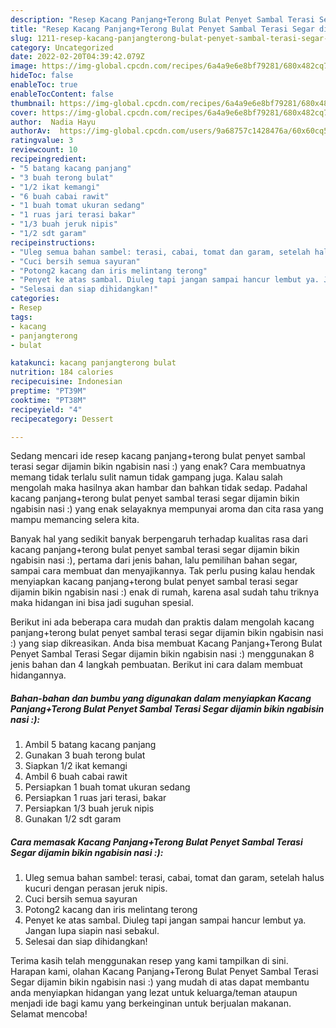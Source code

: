 ```yaml
---
description: "Resep Kacang Panjang+Terong Bulat Penyet Sambal Terasi Segar dijamin bikin ngabisin nasi :), Bisa Manjain Lidah"
title: "Resep Kacang Panjang+Terong Bulat Penyet Sambal Terasi Segar dijamin bikin ngabisin nasi :), Bisa Manjain Lidah"
slug: 1211-resep-kacang-panjangterong-bulat-penyet-sambal-terasi-segar-dijamin-bikin-ngabisin-nasi-bisa-manjain-lidah
category: Uncategorized
date: 2022-02-20T04:39:42.079Z
image: https://img-global.cpcdn.com/recipes/6a4a9e6e8bf79281/680x482cq70/kacang-panjangterong-bulat-penyet-sambal-terasi-segar-dijamin-bikin-ngabisin-nasi-foto-resep-utama.jpg
hideToc: false
enableToc: true
enableTocContent: false
thumbnail: https://img-global.cpcdn.com/recipes/6a4a9e6e8bf79281/680x482cq70/kacang-panjangterong-bulat-penyet-sambal-terasi-segar-dijamin-bikin-ngabisin-nasi-foto-resep-utama.jpg
cover: https://img-global.cpcdn.com/recipes/6a4a9e6e8bf79281/680x482cq70/kacang-panjangterong-bulat-penyet-sambal-terasi-segar-dijamin-bikin-ngabisin-nasi-foto-resep-utama.jpg
author:  Nadia Hayu
authorAv:  https://img-global.cpcdn.com/users/9a68757c1428476a/60x60cq50/avatar.jpg
ratingvalue: 3
reviewcount: 10
recipeingredient:
- "5 batang kacang panjang"
- "3 buah terong bulat"
- "1/2 ikat kemangi"
- "6 buah cabai rawit"
- "1 buah tomat ukuran sedang"
- "1 ruas jari terasi bakar"
- "1/3 buah jeruk nipis"
- "1/2 sdt garam"
recipeinstructions:
- "Uleg semua bahan sambel: terasi, cabai, tomat dan garam, setelah halus kucuri dengan perasan jeruk nipis."
- "Cuci bersih semua sayuran"
- "Potong2 kacang dan iris melintang terong"
- "Penyet ke atas sambal. Diuleg tapi jangan sampai hancur lembut ya. Jangan lupa siapin nasi sebakul."
- "Selesai dan siap dihidangkan!"
categories:
- Resep
tags:
- kacang
- panjangterong
- bulat

katakunci: kacang panjangterong bulat 
nutrition: 184 calories
recipecuisine: Indonesian
preptime: "PT39M"
cooktime: "PT38M"
recipeyield: "4"
recipecategory: Dessert

---
```



Sedang mencari ide resep kacang panjang+terong bulat penyet sambal terasi segar dijamin bikin ngabisin nasi :) yang enak? Cara membuatnya memang tidak terlalu sulit namun tidak gampang juga. Kalau salah mengolah maka hasilnya akan hambar dan bahkan tidak sedap. Padahal kacang panjang+terong bulat penyet sambal terasi segar dijamin bikin ngabisin nasi :) yang enak selayaknya mempunyai aroma dan cita rasa yang mampu memancing selera kita.


Banyak hal yang sedikit banyak berpengaruh terhadap kualitas rasa dari kacang panjang+terong bulat penyet sambal terasi segar dijamin bikin ngabisin nasi :), pertama dari jenis bahan, lalu pemilihan bahan segar, sampai cara membuat dan menyajikannya. Tak perlu pusing kalau hendak menyiapkan kacang panjang+terong bulat penyet sambal terasi segar dijamin bikin ngabisin nasi :) enak di rumah, karena asal sudah tahu triknya maka hidangan ini bisa jadi suguhan spesial.




Berikut ini ada beberapa cara mudah dan praktis dalam mengolah kacang panjang+terong bulat penyet sambal terasi segar dijamin bikin ngabisin nasi :) yang siap dikreasikan. Anda bisa membuat Kacang Panjang+Terong Bulat Penyet Sambal Terasi Segar dijamin bikin ngabisin nasi :) menggunakan 8 jenis bahan dan 4 langkah pembuatan. Berikut ini cara dalam membuat hidangannya.

<!--inarticleads1-->

##### Bahan-bahan dan bumbu yang digunakan dalam menyiapkan Kacang Panjang+Terong Bulat Penyet Sambal Terasi Segar dijamin bikin ngabisin nasi :):

1. Ambil 5 batang kacang panjang
1. Gunakan 3 buah terong bulat
1. Siapkan 1/2 ikat kemangi
1. Ambil 6 buah cabai rawit
1. Persiapkan 1 buah tomat ukuran sedang
1. Persiapkan 1 ruas jari terasi, bakar
1. Persiapkan 1/3 buah jeruk nipis
1. Gunakan 1/2 sdt garam




<!--inarticleads2-->

##### Cara memasak Kacang Panjang+Terong Bulat Penyet Sambal Terasi Segar dijamin bikin ngabisin nasi :):

1. Uleg semua bahan sambel: terasi, cabai, tomat dan garam, setelah halus kucuri dengan perasan jeruk nipis.
1. Cuci bersih semua sayuran
1. Potong2 kacang dan iris melintang terong
1. Penyet ke atas sambal. Diuleg tapi jangan sampai hancur lembut ya. Jangan lupa siapin nasi sebakul.
1. Selesai dan siap dihidangkan!



Terima kasih telah menggunakan resep yang kami tampilkan di sini. Harapan kami, olahan Kacang Panjang+Terong Bulat Penyet Sambal Terasi Segar dijamin bikin ngabisin nasi :) yang mudah di atas dapat membantu anda menyiapkan hidangan yang lezat untuk keluarga/teman ataupun menjadi ide bagi kamu yang berkeinginan untuk berjualan makanan. Selamat mencoba!
